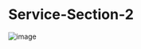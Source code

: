 # Service-Section-2
![image ](https://user-images.githubusercontent.com/98282125/158168735-2fccf743-f73a-419a-b42d-8d9ed4f5af73.png)
